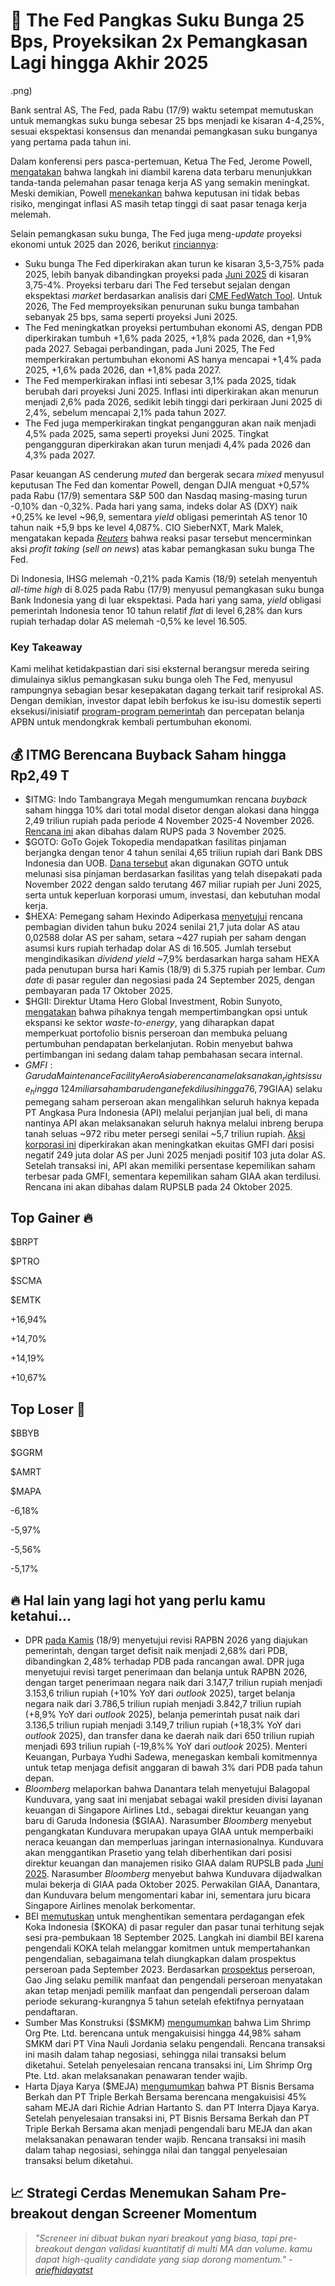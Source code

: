 # 🌺 The Fed Pangkas Suku Bunga 25 Bps, Proyeksikan 2x Pemangkasan Lagi hingga Akhir 2025

.png)

Bank sentral AS, The Fed, pada Rabu (17/9) waktu setempat memutuskan untuk memangkas suku bunga sebesar 25 bps menjadi ke kisaran 4-4,25%, sesuai ekspektasi konsensus dan menandai pemangkasan suku bunganya yang pertama pada tahun ini.

Dalam konferensi pers pasca-pertemuan, Ketua The Fed, Jerome Powell, [mengatakan](https://www.reuters.com/business/fed-lowers-interest-rates-signals-more-cuts-ahead-miran-dissents-2025-09-17/#:~:text=Fed%20Chair%20Jerome,his%20fellow%20policymakers.) bahwa langkah ini diambil karena data terbaru menunjukkan tanda-tanda pelemahan pasar tenaga kerja AS yang semakin meningkat. Meski demikian, Powell [menekankan](https://finance.yahoo.com/news/fed-signals-2-more-cuts-in-2025-raises-gdp-forecast-for-the-year-183031677.html#:~:text=Federal%20Reserve%20Chair,risk%2Dfree%20path.%22) bahwa keputusan ini tidak bebas risiko, mengingat inflasi AS masih tetap tinggi di saat pasar tenaga kerja melemah.

Selain pemangkasan suku bunga, The Fed juga meng-_update_ proyeksi ekonomi untuk 2025 dan 2026, berikut [rinciannya](https://www.federalreserve.gov/monetarypolicy/fomcprojtabl20250917.htm):

- Suku bunga The Fed diperkirakan akan turun ke kisaran 3,5-3,75% pada 2025, lebih banyak dibandingkan proyeksi pada [Juni 2025](https://www.federalreserve.gov/monetarypolicy/fomcprojtabl20250618.htm) di kisaran 3,75-4%. Proyeksi terbaru dari The Fed tersebut sejalan dengan ekspektasi _market_ berdasarkan analisis dari [CME FedWatch Tool](https://www.cmegroup.com/markets/interest-rates/cme-fedwatch-tool.html). Untuk 2026, The Fed memproyeksikan penurunan suku bunga tambahan sebanyak 25 bps, sama seperti proyeksi Juni 2025.
- The Fed meningkatkan proyeksi pertumbuhan ekonomi AS, dengan PDB diperkirakan tumbuh +1,6% pada 2025, +1,8% pada 2026, dan +1,9% pada 2027. Sebagai perbandingan, pada Juni 2025, The Fed memperkirakan pertumbuhan ekonomi AS hanya mencapai +1,4% pada 2025, +1,6% pada 2026, dan +1,8% pada 2027.
- The Fed memperkirakan inflasi inti sebesar 3,1% pada 2025, tidak berubah dari proyeksi Juni 2025. Inflasi inti diperkirakan akan menurun menjadi 2,6% pada 2026, sedikit lebih tinggi dari perkiraan Juni 2025 di 2,4%, sebelum mencapai 2,1% pada tahun 2027.
- The Fed juga memperkirakan tingkat pengangguran akan naik menjadi 4,5% pada 2025, sama seperti proyeksi Juni 2025. Tingkat pengangguran diperkirakan akan turun menjadi 4,4% pada 2026 dan 4,3% pada 2027.

Pasar keuangan AS cenderung _muted_ dan bergerak secara _mixed_ menyusul keputusan The Fed dan komentar Powell, dengan DJIA menguat +0,57% pada Rabu (17/9) sementara S&P 500 dan Nasdaq masing-masing turun -0,10% dan -0,32%. Pada hari yang sama, indeks dolar AS (DXY) naik +0,25% ke level ~96,9, sementara _yield_ obligasi pemerintah AS tenor 10 tahun naik +5,9 bps ke level 4,087%. CIO SieberNXT, Mark Malek, mengatakan kepada [_Reuters_](https://www.reuters.com/world/china/global-markets-wrapup-7-graphic-2025-09-17/#:~:text=%22The%20market%E2%80%99s%20reaction,in%20too%20soon.%22) bahwa reaksi pasar tersebut mencerminkan aksi _profit taking_ (_sell on news_) atas kabar pemangkasan suku bunga The Fed.

Di Indonesia, IHSG melemah -0,21% pada Kamis (18/9) setelah menyentuh _all-time high_ di 8.025 pada Rabu (17/9) menyusul pemangkasan suku bunga Bank Indonesia yang di luar ekspektasi. Pada hari yang sama, _yield_ obligasi pemerintah Indonesia tenor 10 tahun relatif _flat_ di level 6,28% dan kurs rupiah terhadap dolar AS melemah -0,5% ke level 16.505.

### Key Takeaway

Kami melihat ketidakpastian dari sisi eksternal berangsur mereda seiring dimulainya siklus pemangkasan suku bunga oleh The Fed, menyusul rampungnya sebagian besar kesepakatan dagang terkait tarif resiprokal AS. Dengan demikian, investor dapat lebih berfokus ke isu-isu domestik seperti eksekusi/inisiatif [program-program pemerintah](https://snips.stockbit.com/snips-terbaru/-pemerintah-rilis-paket-stimulus-ekonomi-4q25-senilai-rp162-t) dan percepatan belanja APBN untuk mendongkrak kembali pertumbuhan ekonomi.

## 💰 ITMG Berencana Buyback Saham hingga Rp2,49 T

- $ITMG: Indo Tambangraya Megah mengumumkan rencana _buyback_ saham hingga 10% dari total modal disetor dengan alokasi dana hingga 2,49 triliun rupiah pada periode 4 November 2025-4 November 2026. [Rencana ini](https://www.idx.co.id/StaticData/NewsAndAnnouncement/ANNOUNCEMENTSTOCK/From_EREP/202509/450dd8c966_5d12c823fc.pdf) akan dibahas dalam RUPS pada 3 November 2025.
- $GOTO: GoTo Gojek Tokopedia mendapatkan fasilitas pinjaman berjangka dengan tenor 4 tahun senilai 4,65 triliun rupiah dari Bank DBS Indonesia dan UOB. [Dana tersebut](https://www.idx.co.id/StaticData/NewsAndAnnouncement/ANNOUNCEMENTSTOCK/From_EREP/202509/a8b879ba5f_708bc72558.pdf) akan digunakan GOTO untuk melunasi sisa pinjaman berdasarkan fasilitas yang telah disepakati pada November 2022 dengan saldo terutang 467 miliar rupiah per Juni 2025, serta untuk keperluan korporasi umum, investasi, dan kebutuhan modal kerja.
- $HEXA: Pemegang saham Hexindo Adiperkasa [menyetujui](https://www.idx.co.id/StaticData/NewsAndAnnouncement/ANNOUNCEMENTSTOCK/From_EREP/202509/8edfb5b56a_c31d316614.pdf) rencana pembagian dividen tahun buku 2024 senilai 21,7 juta dolar AS atau 0,02588 dolar AS per saham, setara ~427 rupiah per saham dengan asumsi kurs rupiah terhadap dolar AS di 16.505. Jumlah tersebut mengindikasikan _dividend yield_ ~7,9% berdasarkan harga saham HEXA pada penutupan bursa hari Kamis (18/9) di 5.375 rupiah per lembar. _Cum date_ di pasar reguler dan negosiasi pada 24 September 2025, dengan pembayaran pada 17 Oktober 2025.
- $HGII: Direktur Utama Hero Global Investment, Robin Sunyoto, [mengatakan](https://industri.kontan.co.id/news/musim-kemarau-berakhir-hero-global-hgii-optimistis-capai-target-semester-ii-2025) bahwa pihaknya tengah mempertimbangkan opsi untuk ekspansi ke sektor _waste-to-energy_, yang diharapkan dapat memperkuat portofolio bisnis perseroan dan membuka peluang pertumbuhan pendapatan berkelanjutan. Robin menyebut bahwa pertimbangan ini sedang dalam tahap pembahasan secara internal.
- $GMFI: Garuda Maintenance Facility Aero Asia berencana melaksanakan _rights issue_ hingga ~124 miliar saham baru dengan efek dilusi hingga 76,79%. Harga pelaksanaan belum diumumkan, sementara perolehan dana dari aksi korporasi ini ditujukan untuk pengembangan kapabilitas dan operasional perawatan pesawat terbang. Garuda Indonesia ($GIAA) selaku pemegang saham perseroan akan mengalihkan seluruh haknya kepada PT Angkasa Pura Indonesia (API) melalui perjanjian jual beli, di mana nantinya API akan melaksanakan seluruh haknya melalui inbreng berupa tanah seluas ~972 ribu meter persegi senilai ~5,7 triliun rupiah. [Aksi korporasi ini](https://www.idx.co.id/StaticData/NewsAndAnnouncement/ANNOUNCEMENTSTOCK/From_EREP/202509/165889d860_4d680f5f25.pdf) diperkirakan akan meningkatkan ekuitas GMFI dari posisi negatif 249 juta dolar AS per Juni 2025 menjadi positif 103 juta dolar AS. Setelah transaksi ini, API akan memiliki persentase kepemilikan saham terbesar pada GMFI, sementara kepemilikan saham GIAA akan terdilusi. Rencana ini akan dibahas dalam RUPSLB pada 24 Oktober 2025.

## Top Gainer 🔥

$BRPT

$PTRO

$SCMA

$EMTK

+16,94%

+14,70%

+14,19%

+10,67%

## Top Loser 🤕

$BBYB

$GGRM

$AMRT

$MAPA

\-6,18%

\-5,97%

\-5,56%

\-5,17%

## 🔥 Hal lain yang lagi hot yang perlu kamu ketahui...

- DPR [pada Kamis](https://www.reuters.com/markets/asia/indonesian-parliament-set-approve-bigger-2026-budget-prabowo-2025-09-18/) (18/9) menyetujui revisi RAPBN 2026 yang diajukan pemerintah, dengan target defisit naik menjadi 2,68% dari PDB, dibandingkan 2,48% terhadap PDB pada rancangan awal. DPR juga menyetujui revisi target penerimaan dan belanja untuk RAPBN 2026, dengan target penerimaan negara naik dari 3.147,7 triliun rupiah menjadi 3.153,6 triliun rupiah (+10% YoY dari _outlook_ 2025), target belanja negara naik dari 3.786,5 triliun rupiah menjadi 3.842,7 triliun rupiah (+8,9% YoY dari _outlook_ 2025), belanja pemerintah pusat naik dari 3.136,5 triliun rupiah menjadi 3.149,7 triliun rupiah (+18,3% YoY dari _outlook_ 2025), dan transfer dana ke daerah naik dari 650 triliun rupiah menjadi 693 triliun rupiah (-19,8%% YoY dari _outlook_ 2025). Menteri Keuangan, Purbaya Yudhi Sadewa, menegaskan kembali komitmennya untuk tetap menjaga defisit anggaran di bawah 3% dari PDB pada tahun depan.
- _Bloomberg_ melaporkan bahwa Danantara telah menyetujui Balagopal Kunduvara, yang saat ini menjabat sebagai wakil presiden divisi layanan keuangan di Singapore Airlines Ltd., sebagai direktur keuangan yang baru di Garuda Indonesia ($GIAA). Narasumber _Bloomberg_ menyebut pengangkatan Kunduvara merupakan upaya GIAA untuk memperbaiki neraca keuangan dan memperluas jaringan internasionalnya. Kunduvara akan menggantikan Prasetio yang telah diberhentikan dari posisi direktur keuangan dan manajemen risiko GIAA dalam RUPSLB pada [Juni 2025](https://market.bisnis.com/read/20250917/192/1912110/garuda-disebut-rekrut-petinggi-singapore-airlines-jadi-direktur-keuangan-baru). Narasumber _Bloomberg_ menyebut bahwa Kunduvara dijadwalkan mulai bekerja di GIAA pada Oktober 2025. Perwakilan GIAA, Danantara, dan Kunduvara belum mengomentari kabar ini, sementara juru bicara Singapore Airlines menolak berkomentar.
- BEI [memutuskan](https://www.idx.co.id/StaticData/NewsAndAnnouncement/ANNOUNCEMENTSTOCK/From_EREP/202509/bbae76c187_3e4e80575a.pdf) untuk menghentikan sementara perdagangan efek Koka Indonesia ($KOKA) di pasar reguler dan pasar tunai terhitung sejak sesi pra-pembukaan 18 September 2025. Langkah ini diambil BEI karena pengendali KOKA telah melanggar komitmen untuk mempertahankan pengendalian, sebagaimana telah diungkapkan dalam prospektus perseroan pada September 2023. Berdasarkan [prospektus](https://www.e-ipo.co.id/id/pipeline/get-propectus-file?id=267&type=) perseroan, Gao Jing selaku pemilik manfaat dan pengendali perseroan menyatakan akan tetap menjadi pemilik manfaat dan pengendali perseroan dalam periode sekurang-kurangnya 5 tahun setelah efektifnya pernyataan pendaftaran.
- Sumber Mas Konstruksi ($SMKM) [mengumumkan](https://www.idx.co.id/StaticData/NewsAndAnnouncement/ANNOUNCEMENTSTOCK/From_EREP/202509/3bda09045a_adde160844.pdf) bahwa Lim Shrimp Org Pte. Ltd. berencana untuk mengakuisisi hingga 44,98% saham SMKM dari PT Vina Nauli Jordania selaku pengendali. Rencana transaksi ini masih dalam tahap negosiasi, sehingga nilai transaksi belum diketahui. Setelah penyelesaian rencana transaksi ini, Lim Shrimp Org Pte. Ltd. akan melaksanakan penawaran tender wajib.
- Harta Djaya Karya ($MEJA) [mengumumkan](https://www.idx.co.id/StaticData/NewsAndAnnouncement/ANNOUNCEMENTSTOCK/From_EREP/202509/ea48a3eeeb_809bb671e1.pdf) bahwa PT Bisnis Bersama Berkah dan PT Triple Berkah Bersama berencana mengakuisisi 45% saham MEJA dari Richie Adrian Hartanto S. dan PT Interra Djaya Karya. Setelah penyelesaian transaksi ini, PT Bisnis Bersama Berkah dan PT Triple Berkah Bersama akan menjadi pengendali baru MEJA dan akan melaksanakan penawaran tender wajib. Rencana transaksi ini masih dalam tahap negosiasi, sehingga nilai dan tanggal penyelesaian transaksi belum diketahui.

## 📈 Strategi Cerdas Menemukan Saham Pre-breakout dengan Screener Momentum

> _"Screneer ini dibuat bukan nyari breakout yang biasa, tapi pre-breakout dengan validasi kuantitatif di multi MA dan volume. kamu dapat high-quality candidate yang siap dorong momentum." -_ [_ariefhidayatst_](https://stockbit.com/ariefhidayatst)
